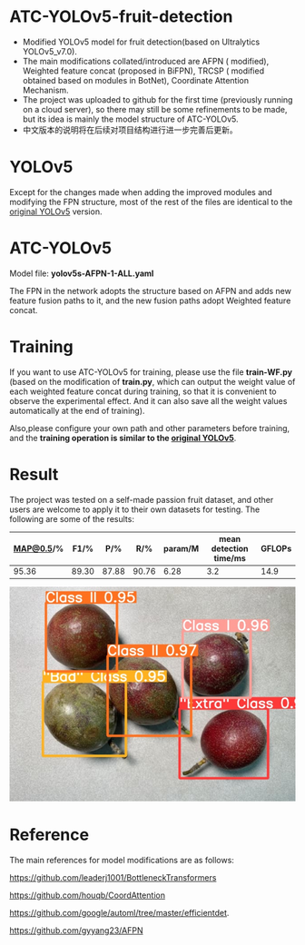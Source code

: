 # ATC-YOLOv5-fruit-detection
* Modified YOLOv5 model for fruit detection(based on Ultralytics YOLOv5_v7.0).
* The main modifications collated/introduced are AFPN ( modified), Weighted feature concat (proposed in BiFPN), TRCSP ( modified obtained based on modules in BotNet), Coordinate Attention Mechanism.
* The project was uploaded to github for the first time (previously running on a cloud server), so there may still be some refinements to be made, but its idea is mainly the model structure of ATC-YOLOv5.
* 中文版本的说明将在后续对项目结构进行进一步完善后更新。

# YOLOv5
Except for the changes made when adding the improved modules and modifying the FPN structure, most of the rest of the files are identical to the [original YOLOv5](https://github.com/ultralytics/yolov5) version.

# ATC-YOLOv5
Model file: **yolov5s-AFPN-1-ALL.yaml**

The FPN in the network adopts the structure based on AFPN and adds new feature fusion paths to it, and the new fusion paths adopt Weighted feature concat.

# Training
If you want to use ATC-YOLOv5 for training, please use the file **train-WF.py** (based on the modification of **train.py**, which can output the weight value of each weighted feature concat during training, so that it is convenient to observe the experimental effect. And it can also save all the weight values automatically at the end of training).

Also,please configure your own path and other parameters before training, and the **training operation is similar to the [original YOLOv5](https://github.com/ultralytics/yolov5)**.

# Result
The project was tested on a self-made passion fruit dataset, and other users are welcome to apply it to their own datasets for testing. 
The following are some of the results:

| MAP@0.5/% | F1/% | P/% | R/% | param/M | mean detection time/ms | GFLOPs |
|-----------|------|-----|-----|---------|------------------------|--------|
|  95.36    |89.30 |87.88|90.76|   6.28  |         3.2            |   14.9 |

![test example](data/images/IMG_6887.jpg)

# Reference
The main references for model modifications are as follows:

https://github.com/leaderj1001/BottleneckTransformers

https://github.com/houqb/CoordAttention

https://github.com/google/automl/tree/master/efficientdet.

https://github.com/gyyang23/AFPN




